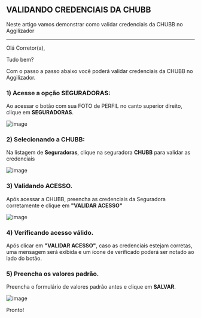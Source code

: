 ## VALIDANDO CREDENCIAIS DA CHUBB
Neste artigo vamos demonstrar como validar credenciais da CHUBB no Aggilizador

---

Olá Corretor(a),

Tudo bem?

Com o passo a passo abaixo você poderá validar credenciais da CHUBB no Aggilizador.

### 1) Acesse a opção SEGURADORAS:

Ao acessar o botão com sua FOTO de PERFIL no canto superior direito, clique em **SEGURADORAS**.

![image](https://conversu-partner-assets.s3.sa-east-1.amazonaws.com/agger/wiki/seguradoras/validando-credenciais/c220eb72-5169-48ab-b4df-330f11a099aa.png)

### 2) Selecionando a CHUBB:

Na listagem de **Seguradoras**, clique na seguradora **CHUBB** para validar as credenciais

![image](https://github.com/user-attachments/assets/ad703369-5cae-4b9f-be24-790eb8ab8bfe)

### 3) Validando ACESSO.

Após acessar a CHUBB, preencha as credenciais da Seguradora corretamente e clique em **"VALIDAR ACESSO"**

![image](https://github.com/user-attachments/assets/b66ed0fe-71ba-4459-be8b-9372cba23692)

### 4) Verificando acesso válido.

Após clicar em **"VALIDAR ACESSO"**, caso as credenciais estejam corretas, uma mensagem será exibida e um ícone de verificado poderá ser notado ao lado do botão.

### 5) Preencha os valores padrão.

Preencha o formulário de valores padrão antes e clique em **SALVAR**.

![image](https://github.com/user-attachments/assets/2869887c-e8ef-41b7-a91d-4df02664f2d0)

Pronto!
